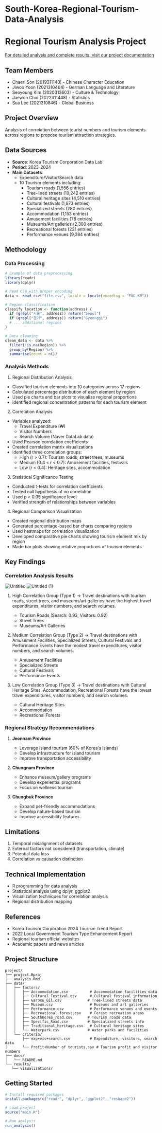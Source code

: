 # South-Korea-Regional-Tourism-Data-Analysis

# Regional Tourism Analysis Project

[For detailed analysis and complete results, visit our project documentation](https://hazel-grass-f77.notion.site/Project_4-93b08aaf0e0d406dba7ba6b90f4ac6d8)

## Team Members
- Chaeri Son (2019311148) - Chinese Character Education
- Jiwoo Yoon (2021310464) - German Language and Literature
- Seoyoung Kim (2020313603) - Culture & Technology
- Jaewon Choi (2022311448) - Statistics
- Sua Lee (2021310846) - Global Business

## Project Overview
Analysis of correlation between tourist numbers and tourism elements across regions to propose tourism attraction strategies.

## Data Sources
- **Source**: Korea Tourism Corporation Data Lab
- **Period**: 2023-2024
- **Main Datasets**:
  - Expenditure/Visitor/Search data
  - 10 Tourism elements including:
    - Tourism roads (1,556 entries)
    - Tree-lined streets (10,242 entries)
    - Cultural heritage sites (4,510 entries)
    - Cultural festivals (1,673 entries)
    - Specialized streets (280 entries)
    - Accommodation (1,153 entries)
    - Amusement facilities (78 entries)
    - Museums/Art galleries (2,300 entries)
    - Recreational forests (231 entries)
    - Performance venues (9,384 entries)

## Methodology

### Data Processing
```r
# Example of data preprocessing
library(readr)
library(dplyr)

# Read CSV with proper encoding
data <- read_csv("file.csv", locale = locale(encoding = "EUC-KR"))

# Region classification
classify_location <- function(address) {
  if (grepl("서울", address)) return("Seoul")
  if (grepl("경기", address)) return("Gyeonggi")
  # ... additional regions
}

# Data cleaning
clean_data <- data %>%
  filter(!is.na(Region)) %>%
  group_by(Region) %>%
  summarise(count = n())
```

### Analysis Methods
1. Regional Distribution Analysis
- Classified tourism elements into 10 categories across 17 regions
- Calculated percentage distribution of each element by region
- Used pie charts and bar plots to visualize regional proportions
- Identified regional concentration patterns for each tourism element

2. Correlation Analysis 
- Variables analyzed:
  - Travel Expenditure (₩)
  - Visitor Numbers
  - Search Volume (Naver DataLab data)
- Used Pearson correlation coefficients
- Created correlation matrix visualizations
- Identified three correlation groups:
  - High (r > 0.7): Tourism roads, street trees, museums
  - Medium (0.4 < r < 0.7): Amusement facilities, festivals
  - Low (r < 0.4): Heritage sites, accommodation

3. Statistical Significance Testing
- Conducted t-tests for correlation coefficients
- Tested null hypothesis of no correlation
- Used p < 0.05 significance level
- Verified strength of relationships between variables

4. Regional Comparison Visualization
- Created regional distribution maps
- Generated percentage-based bar charts comparing regions
- Used heatmaps for correlation visualization
- Developed comparative pie charts showing tourism element mix by region
- Made bar plots showing relative proportions of tourism elements

## Key Findings

### Correlation Analysis Results
![Untitled](https://github.com/user-attachments/assets/5f321e87-168d-448e-a47b-4987014d3972)
![Untitled (1)](https://github.com/user-attachments/assets/b19d1fc3-91c2-4cc3-b0e1-282b008811aa)

1. High Correlation Group (Type 1) -> Travel destinations with tourism roads, street trees, and museums/art galleries have the highest travel expenditures, visitor numbers, and search volumes.
   - Tourism Roads (Search: 0.93, Visitors: 0.92)
   - Street Trees
   - Museums/Art Galleries

3. Medium Correlation Group (Type 2) -> Travel destinations with Amusement Facilities, Specialized Streets, Cultural Festivals and Performance Events have the modest travel expenditures, visitor numbers, and search volumes.
   - Amusement Facilities
   - Specialized Streets
   - Cultural Festivals
   - Performance Events

4. Low Correlation Group (Type 3) -> Travel destinations with Cultural Heritage Sites, Accommodation, Recreational Forests have the
   lowest travel expenditures, visitor numbers, and search volumes. 
   - Cultural Heritage Sites
   - Accommodation
   - Recreational Forests

### Regional Strategy Recommendations
1. **Jeonnam Province**
   - Leverage island tourism (60% of Korea's islands)
   - Develop infrastructure for island tourism
   - Improve transportation accessibility

2. **Chungnam Province**
   - Enhance museum/gallery programs
   - Develop experiential programs
   - Focus on wellness tourism

3. **Chungbuk Province**
   - Expand pet-friendly accommodations
   - Develop nature-based tourism
   - Improve accessibility features

## Limitations
1. Temporal misalignment of datasets
2. External factors not considered (transportation, climate)
3. Potential data loss
4. Correlation vs causation distinction

## Technical Implementation
- R programming for data analysis
- Statistical analysis using dplyr, ggplot2
- Visualization techniques for correlation analysis
- Regional distribution mapping

## References
- Korea Tourism Corporation 2024 Tourism Trend Report
- 2022 Local Government Tourism Type Enhancement Report
- Regional tourism official websites
- Academic papers and news articles

## Project Structure
```
project/
├── project.Rproj
├── analysis.Rmd
├── data/
│   ├── factors/
│   │   ├── Accommodation.csv          # Accommodation facilities data
│   │   ├── Cultural Festival.csv      # Cultural festival information
│   │   ├── Garosu_Gil.csv            # Tree-lined streets data
│   │   ├── Museum.csv                 # Museums and art galleries
│   │   ├── Performance.csv            # Performance venues and events
│   │   ├── Recreational_forest.csv    # Forest recreation areas
│   │   ├── SouthKorea_road.csv       # Tourism roads data
│   │   ├── Specific_Road.csv         # Specialized streets info
│   │   ├── Traditional_heritage.csv   # Cultural heritage sites
│   │   └── Waterpark.csv             # Water parks and facilities
│   └── criteria/
│       ├── exp+vis+search.csv         # Expenditure, visitors, search data
│       └── Profit+Number of tourists.csv # Tourism profit and visitor numbers
├── docs/
│   └── README.md
└── results/
   └── visualizations/
```

## Getting Started
```r
# Install required packages
install.packages(c("readr", "dplyr", "ggplot2", "reshape2"))

# Load project
source("main.R")

# Run analysis
run_analysis()
